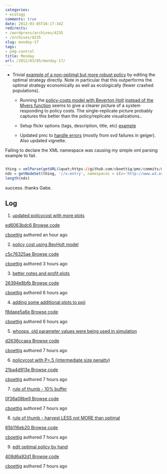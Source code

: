 ```yaml
---
categories:
- ecology
comments: true
date: 2012-03-05T16:17:34Z
redirects:
- /wordpress/archives/4235
- /archives/4235
slug: monday-17
tags:
- pdg-control
title: Monday
url: /2012/03/05/monday-17/
---
```


* Trivial [example of a non-optimal but more robust policy](https://github.com/cboettig/pdg_control/blob/ed6063bdc65916b816f85078b27f7e2543b89e20/inst/examples/ppii.md) by editing the optimal strategy directly. Note in particular that this outperforms the optimal strategy economically as well as ecologically (fewer crashed populations).



  * Running the [policy-costs model with Beverton Holt](https://github.com/cboettig/pdg_control/blob/ed6063bdc65916b816f85078b27f7e2543b89e20/inst/examples/policycost.md) [instead of the Myers function](https://github.com/cboettig/pdg_control/blob/21ba4d913e1bf12fb641d3b54b2042fa9a32d498/inst/examples/policycost.md) seems to give a clearer picture of a system responding to policy costs. The single-replicate picture probably captures this better than the policy/replicate visualizations..



  * Setup flickr options (tags, description, title, etc) [example](https://raw.github.com/cboettig/pdg_control/ed6063bdc65916b816f85078b27f7e2543b89e20/inst/examples/policycost_knit_.md)



  * Updated pmc to [handle errors](https://github.com/cboettig/pmc/commit/f86ca7bfc74af7690c18e1f25184051295edfdf9) (mostly from svd failures in geiger). Also updated vignette.






Failing to declare the XML namespace was causing my simple xml parsing example to fail.

```R

thing = xmlParse(getURL(&quot;https://github.com/cboettig/pmc/commits/master.atom&quot;))
nds = getNodeSet(thing, '//x:entry', namespaces = c(x='http://www.w3.org/2005/Atom'))
length(nds)

```

success.  thanks Gabe.





## Log






    
  1. [updated policycost with more plots](https://github.com/cboettig/pdg_control/commit/ed6063bdc65916b816f85078b27f7e2543b89e20)





[ ed6063bdc6 ](https://github.com/cboettig/pdg_control/commit/ed6063bdc65916b816f85078b27f7e2543b89e20) [Browse code](https://github.com/cboettig/pdg_control/tree/ed6063bdc65916b816f85078b27f7e2543b89e20)




[cboettig](https://github.com/cboettig) authored an hour ago





    
  2. [policy cost using BevHolt model](https://github.com/cboettig/pdg_control/commit/c5c76325ae6f080c8ffd78b75586f8bd4fb9c18b)





[ c5c76325ae ](https://github.com/cboettig/pdg_control/commit/c5c76325ae6f080c8ffd78b75586f8bd4fb9c18b) [Browse code](https://github.com/cboettig/pdg_control/tree/c5c76325ae6f080c8ffd78b75586f8bd4fb9c18b)




[cboettig](https://github.com/cboettig) authored 3 hours ago





    
  3. [better notes and profit plots](https://github.com/cboettig/pdg_control/commit/26394e8bfbc48b1ece85aac34dd54b7d6b3de7ab)





[ 26394e8bfb ](https://github.com/cboettig/pdg_control/commit/26394e8bfbc48b1ece85aac34dd54b7d6b3de7ab) [Browse code](https://github.com/cboettig/pdg_control/tree/26394e8bfbc48b1ece85aac34dd54b7d6b3de7ab)




[cboettig](https://github.com/cboettig) authored 6 hours ago





    
  4. [adding some additional plots to ppii](https://github.com/cboettig/pdg_control/commit/f8daee5a6ef4ef2d8e10c9ae1fa5ffdb77c4dbad)





[ f8daee5a6e ](https://github.com/cboettig/pdg_control/commit/f8daee5a6ef4ef2d8e10c9ae1fa5ffdb77c4dbad) [Browse code](https://github.com/cboettig/pdg_control/tree/f8daee5a6ef4ef2d8e10c9ae1fa5ffdb77c4dbad)




[cboettig](https://github.com/cboettig) authored 6 hours ago





    
  5. [whoops, old parameter values were being used in simulation](https://github.com/cboettig/pdg_control/commit/d2636ccaead8fc7d7c2a8a3b92c792552d1b3dbf)





[ d2636ccaea ](https://github.com/cboettig/pdg_control/commit/d2636ccaead8fc7d7c2a8a3b92c792552d1b3dbf) [Browse code](https://github.com/cboettig/pdg_control/tree/d2636ccaead8fc7d7c2a8a3b92c792552d1b3dbf)




[cboettig](https://github.com/cboettig) authored 7 hours ago





    
  6. [policycost with P=.5 (intermediate size penalty)](https://github.com/cboettig/pdg_control/commit/21ba4d913e1bf12fb641d3b54b2042fa9a32d498)





[ 21ba4d913e ](https://github.com/cboettig/pdg_control/commit/21ba4d913e1bf12fb641d3b54b2042fa9a32d498) [Browse code](https://github.com/cboettig/pdg_control/tree/21ba4d913e1bf12fb641d3b54b2042fa9a32d498)




[cboettig](https://github.com/cboettig) authored 7 hours ago





    
  7. [rule of thumb - 10% buffer](https://github.com/cboettig/pdg_control/commit/0f36a08be95dfeadb1900f0b1156d589221ebf08)





[ 0f36a08be9 ](https://github.com/cboettig/pdg_control/commit/0f36a08be95dfeadb1900f0b1156d589221ebf08) [Browse code](https://github.com/cboettig/pdg_control/tree/0f36a08be95dfeadb1900f0b1156d589221ebf08)




[cboettig](https://github.com/cboettig) authored 7 hours ago





    
  8. [rule of thumb - harvest LESS not MORE than optimal](https://github.com/cboettig/pdg_control/commit/65b116eb201e79a541c259ef90b3bebb3fd149e4)





[ 65b116eb20 ](https://github.com/cboettig/pdg_control/commit/65b116eb201e79a541c259ef90b3bebb3fd149e4) [Browse code](https://github.com/cboettig/pdg_control/tree/65b116eb201e79a541c259ef90b3bebb3fd149e4)




[cboettig](https://github.com/cboettig) authored 7 hours ago





    
  9. [edit optimal policy by hand](https://github.com/cboettig/pdg_control/commit/408d6a92d19b7ac86bf9327d508cd2dc41812bef)





[ 408d6a92d1 ](https://github.com/cboettig/pdg_control/commit/408d6a92d19b7ac86bf9327d508cd2dc41812bef) [Browse code](https://github.com/cboettig/pdg_control/tree/408d6a92d19b7ac86bf9327d508cd2dc41812bef)




[cboettig](https://github.com/cboettig) authored 7 hours ago








    
    
    
    



